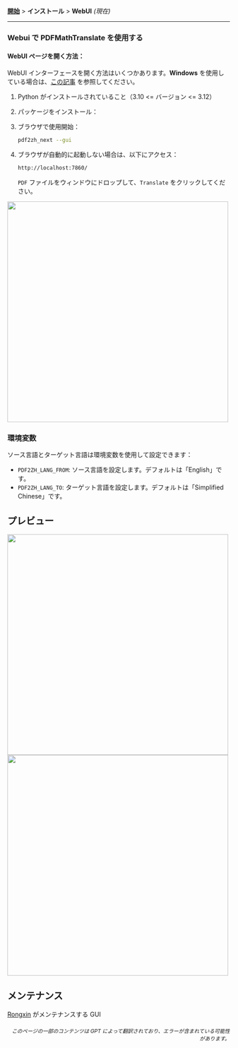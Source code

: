 [**開始**](./getting-started.md) > **インストール** > **WebUI** _(現在)_

---

### Webui で PDFMathTranslate を使用する

#### WebUI ページを開く方法：

WebUI インターフェースを開く方法はいくつかあります。**Windows** を使用している場合は、[この記事](./INSTALLATION_winexe.md) を参照してください。

1. Python がインストールされていること（3.10 <= バージョン <= 3.12）

2. パッケージをインストール：

3. ブラウザで使用開始：

    ```bash
    pdf2zh_next --gui
    ```

4. ブラウザが自動的に起動しない場合は、以下にアクセス：

    ```bash
    http://localhost:7860/
    ```

    `PDF` ファイルをウィンドウにドロップして、`Translate` をクリックしてください。

<!-- <img src="./images/gui.gif" width="500"/> -->
<img src='./../images/gui.gif' width="500"/>

### 環境変数

ソース言語とターゲット言語は環境変数を使用して設定できます：

- `PDF2ZH_LANG_FROM`: ソース言語を設定します。デフォルトは「English」です。
- `PDF2ZH_LANG_TO`: ターゲット言語を設定します。デフォルトは「Simplified Chinese」です。

## プレビュー

<img src="./../images/before.png" width="500"/>
<img src="./../images/after.png" width="500"/>

## メンテナンス

[Rongxin](https://github.com/reycn) がメンテナンスする GUI

<div align="right"> 
<h6><small>このページの一部のコンテンツは GPT によって翻訳されており、エラーが含まれている可能性があります。</small></h6>